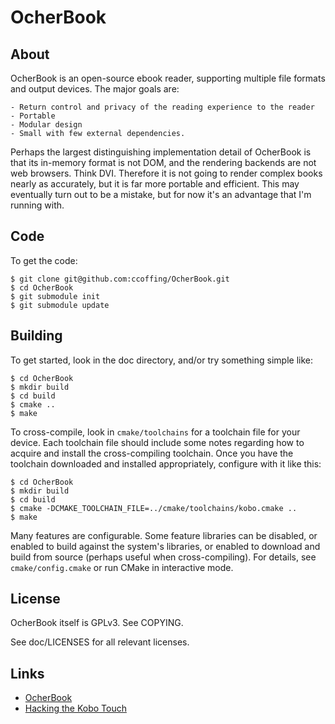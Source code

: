# OcherBook

## About

OcherBook is an open-source ebook reader, supporting multiple file formats and
output devices.  The major goals are:

    - Return control and privacy of the reading experience to the reader
    - Portable
    - Modular design
    - Small with few external dependencies.

Perhaps the largest distinguishing implementation detail of OcherBook is that
its in-memory format is not DOM, and the rendering backends are not web
browsers.  Think DVI.  Therefore it is not going to render complex books nearly
as accurately, but it is far more portable and efficient.  This may eventually
turn out to be a mistake, but for now it's an advantage that I'm running with.

## Code

To get the code:

    $ git clone git@github.com:ccoffing/OcherBook.git
    $ cd OcherBook
    $ git submodule init
    $ git submodule update

## Building

To get started, look in the doc directory, and/or try something simple like:

    $ cd OcherBook
    $ mkdir build
    $ cd build
    $ cmake ..
    $ make

To cross-compile, look in `cmake/toolchains` for a toolchain file for your
device.  Each toolchain file should include some notes regarding how to acquire
and install the cross-compiling toolchain.  Once you have the toolchain
downloaded and installed appropriately, configure with it like this:

    $ cd OcherBook
    $ mkdir build
    $ cd build
    $ cmake -DCMAKE_TOOLCHAIN_FILE=../cmake/toolchains/kobo.cmake ..
    $ make

Many features are configurable.  Some feature libraries can be disabled, or
enabled to build against the system's libraries, or enabled to download and
build from source (perhaps useful when cross-compiling).  For details, see
`cmake/config.cmake` or run CMake in interactive mode.

## License

OcherBook itself is GPLv3.  See COPYING.

See doc/LICENSES for all relevant licenses.

## Links

- [OcherBook](http://uscoffings.net/tech/ocherbook)
- [Hacking the Kobo Touch](http://uscoffings.net/tech/embedded/kobo-touch)

